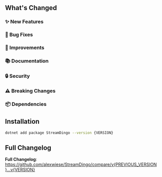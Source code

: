 ## What's Changed

<!-- Brief description of the main changes in this release -->

### ✨ New Features
<!-- List new features added in this release -->

### 🐛 Bug Fixes  
<!-- List bugs fixed in this release -->

### 🔧 Improvements
<!-- List improvements, refactoring, or optimizations -->

### 📚 Documentation
<!-- List documentation changes -->

### 🔒 Security
<!-- List security-related changes -->

### ⚠️ Breaking Changes
<!-- List any breaking changes (for major releases) -->

### 📦 Dependencies
<!-- List dependency updates -->

## Installation

```bash
dotnet add package StreamDingo --version {VERSION}
```

## Full Changelog

**Full Changelog**: https://github.com/alexwiese/StreamDingo/compare/v{PREVIOUS_VERSION}...v{VERSION}

<!-- 
Release checklist:
- [ ] Version numbers updated
- [ ] Changelog updated  
- [ ] Tests passing
- [ ] Documentation updated
- [ ] NuGet package built and tested
- [ ] Release notes reviewed
-->